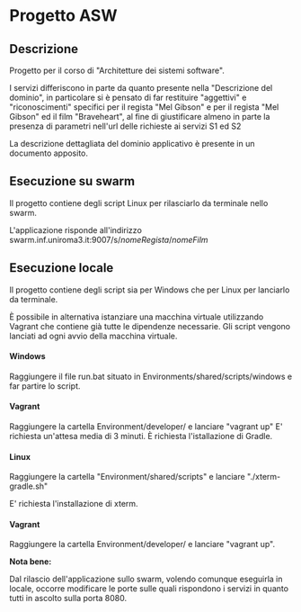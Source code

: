 # Progetto ASW
## Descrizione

Progetto per il corso di "Architetture dei sistemi software".

I servizi differiscono in parte da quanto presente nella "Descrizione del dominio", in particolare si è pensato di far restituire "aggettivi" e "riconoscimenti" specifici per il regista "Mel Gibson" e per il regista "Mel Gibson" ed il film "Braveheart", al fine di giustificare almeno in parte la presenza di parametri nell'url delle richieste ai servizi S1 ed S2

La descrizione dettagliata del dominio applicativo è presente in un documento apposito.

## Esecuzione su swarm
Il progetto contiene degli script Linux per rilasciarlo da terminale nello swarm.

L'applicazione risponde all'indirizzo swarm.inf.uniroma3.it:9007/s/*nomeRegista*/*nomeFilm* 

## Esecuzione locale

Il progetto contiene degli script sia per Windows che per Linux per lanciarlo da terminale.

È possibile in alternativa istanziare una macchina virtuale utilizzando Vagrant che contiene già tutte le dipendenze necessarie. Gli script vengono lanciati ad ogni avvio della macchina virtuale.

#### Windows
Raggiungere il file run.bat situato in Environments/shared/scripts/windows e far partire lo script.

#### Vagrant
Raggiungere la cartella Environment/developer/ e lanciare "vagrant up"
E' richiesta un'attesa media di 3 minuti.
È richiesta l'istallazione di Gradle.

#### Linux
Raggiungere la cartella "Environment/shared/scripts" e lanciare "./xterm-gradle.sh"

E' richiesta l'installazione di xterm.

#### Vagrant
Raggiungere la cartella Environment/developer/ e lanciare "vagrant up".

**Nota bene:**

Dal rilascio dell'applicazione sullo swarm, volendo comunque eseguirla in locale, occorre modificare le porte sulle quali rispondono i servizi in quanto tutti in ascolto sulla porta 8080.  


